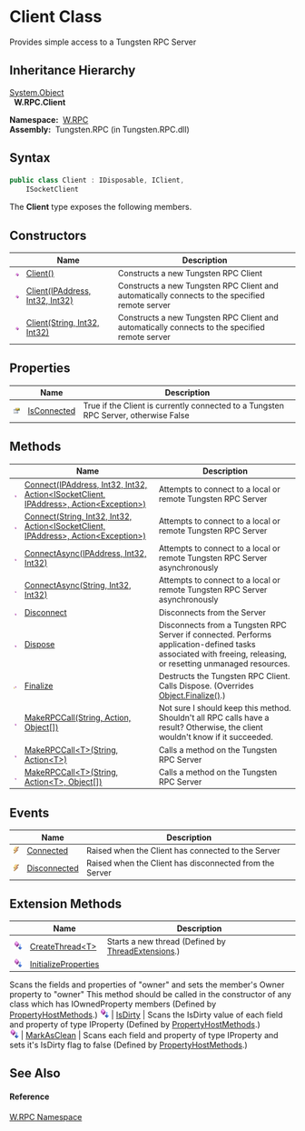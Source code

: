Client Class
============
  Provides simple access to a Tungsten RPC Server


Inheritance Hierarchy
---------------------
[System.Object][1]  
  **W.RPC.Client**  

  **Namespace:**  [W.RPC][2]  
  **Assembly:**  Tungsten.RPC (in Tungsten.RPC.dll)

Syntax
------

```csharp
public class Client : IDisposable, IClient, 
	ISocketClient
```

The **Client** type exposes the following members.


Constructors
------------

                 | Name                                 | Description                                                                                    
---------------- | ------------------------------------ | ---------------------------------------------------------------------------------------------- 
![Public method] | [Client()][3]                        | Constructs a new Tungsten RPC Client                                                           
![Public method] | [Client(IPAddress, Int32, Int32)][4] | Constructs a new Tungsten RPC Client and automatically connects to the specified remote server 
![Public method] | [Client(String, Int32, Int32)][5]    | Constructs a new Tungsten RPC Client and automatically connects to the specified remote server 


Properties
----------

                   | Name             | Description                                                                         
------------------ | ---------------- | ----------------------------------------------------------------------------------- 
![Public property] | [IsConnected][6] | True if the Client is currently connected to a Tungsten RPC Server, otherwise False 


Methods
-------

                    | Name                                                                                             | Description                                                                                                                                                   
------------------- | ------------------------------------------------------------------------------------------------ | ------------------------------------------------------------------------------------------------------------------------------------------------------------- 
![Public method]    | [Connect(IPAddress, Int32, Int32, Action&lt;ISocketClient, IPAddress>, Action&lt;Exception>)][7] | Attempts to connect to a local or remote Tungsten RPC Server                                                                                                  
![Public method]    | [Connect(String, Int32, Int32, Action&lt;ISocketClient, IPAddress>, Action&lt;Exception>)][8]    | Attempts to connect to a local or remote Tungsten RPC Server                                                                                                  
![Public method]    | [ConnectAsync(IPAddress, Int32, Int32)][9]                                                       | Attempts to connect to a local or remote Tungsten RPC Server asynchronously                                                                                   
![Public method]    | [ConnectAsync(String, Int32, Int32)][10]                                                         | Attempts to connect to a local or remote Tungsten RPC Server asynchronously                                                                                   
![Public method]    | [Disconnect][11]                                                                                 | Disconnects from the Server                                                                                                                                   
![Public method]    | [Dispose][12]                                                                                    | Disconnects from a Tungsten RPC Server if connected. Performs application-defined tasks associated with freeing, releasing, or resetting unmanaged resources. 
![Protected method] | [Finalize][13]                                                                                   | Destructs the Tungsten RPC Client. Calls Dispose. (Overrides [Object.Finalize()][14].)                                                                        
![Public method]    | [MakeRPCCall(String, Action, Object[])][15]                                                      | Not sure I should keep this method. Shouldn't all RPC calls have a result? Otherwise, the client wouldn't know if it succeeded.                               
![Public method]    | [MakeRPCCall&lt;T>(String, Action&lt;T>)][16]                                                    | Calls a method on the Tungsten RPC Server                                                                                                                     
![Public method]    | [MakeRPCCall&lt;T>(String, Action&lt;T>, Object[])][17]                                          | Calls a method on the Tungsten RPC Server                                                                                                                     


Events
------

                | Name               | Description                                             
--------------- | ------------------ | ------------------------------------------------------- 
![Public event] | [Connected][18]    | Raised when the Client has connected to the Server      
![Public event] | [Disconnected][19] | Raised when the Client has disconnected from the Server 


Extension Methods
-----------------

                           | Name                       | Description                                                                                                                                                                                                                      
-------------------------- | -------------------------- | -------------------------------------------------------------------------------------------------------------------------------------------------------------------------------------------------------------------------------- 
![Public Extension Method] | [CreateThread&lt;T>][20]   | Starts a new thread (Defined by [ThreadExtensions][21].)                                                                                                                                                                         
![Public Extension Method] | [InitializeProperties][22] | 
Scans the fields and properties of "owner" and sets the member's Owner property to "owner" This method should be called in the constructor of any class which has IOwnedProperty members
 (Defined by [PropertyHostMethods][23].) 
![Public Extension Method] | [IsDirty][24]              | 
Scans the IsDirty value of each field and property of type IProperty
 (Defined by [PropertyHostMethods][23].)                                                                                                                 
![Public Extension Method] | [MarkAsClean][25]          | 
Scans each field and property of type IProperty and sets it's IsDirty flag to false
 (Defined by [PropertyHostMethods][23].)                                                                                                  


See Also
--------

#### Reference
[W.RPC Namespace][2]  

[1]: http://msdn.microsoft.com/en-us/library/e5kfa45b
[2]: ../README.md
[3]: _ctor.md
[4]: _ctor_1.md
[5]: _ctor_2.md
[6]: IsConnected.md
[7]: Connect.md
[8]: Connect_1.md
[9]: ConnectAsync.md
[10]: ConnectAsync_1.md
[11]: Disconnect.md
[12]: Dispose.md
[13]: Finalize.md
[14]: http://msdn.microsoft.com/en-us/library/4k87zsw7
[15]: MakeRPCCall.md
[16]: MakeRPCCall__1.md
[17]: MakeRPCCall__1_1.md
[18]: Connected.md
[19]: Disconnected.md
[20]: ../../W.Threading/ThreadExtensions/CreateThread__1.md
[21]: ../../W.Threading/ThreadExtensions/README.md
[22]: ../../W/PropertyHostMethods/InitializeProperties.md
[23]: ../../W/PropertyHostMethods/README.md
[24]: ../../W/PropertyHostMethods/IsDirty.md
[25]: ../../W/PropertyHostMethods/MarkAsClean.md
[26]: ../../_icons/Help.png
[Public method]: ../../_icons/pubmethod.gif "Public method"
[Public property]: ../../_icons/pubproperty.gif "Public property"
[Protected method]: ../../_icons/protmethod.gif "Protected method"
[Public event]: ../../_icons/pubevent.gif "Public event"
[Public Extension Method]: ../../_icons/pubextension.gif "Public Extension Method"